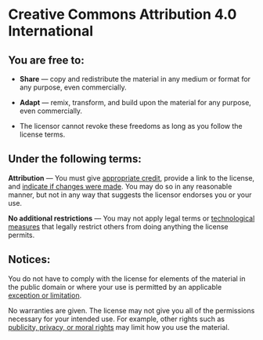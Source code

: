# Creative Commons Attribution 4.0 International


## You are free to:

- **Share** — copy and redistribute the material in any medium or format for any purpose, even commercially.  

- **Adapt** — remix, transform, and build upon the material for any purpose, even commercially.  

- The licensor cannot revoke these freedoms as long as you follow the license terms.


## Under the following terms:

**Attribution** — You must give [appropriate credit](https://creativecommons.org/licenses/by/4.0/?ref=chooser-v1#ref-appropriate-credit), provide a link to the license, and [indicate if changes were made](https://creativecommons.org/licenses/by/4.0/?ref=chooser-v1#ref-indicate-changes). You may do so in any reasonable manner, but not in any way that suggests
the licensor endorses you or your use.  

**No additional restrictions** — You may not apply legal terms or [technological measures](https://creativecommons.org/licenses/by/4.0/?ref=chooser-v1#ref-technological-measures) that legally restrict others from doing anything the license permits.  


## Notices:

You do not have to comply with the license for elements of the material in the public domain or where your use is permitted by an applicable [exception or limitation](https://creativecommons.org/licenses/by/4.0/?ref=chooser-v1#ref-exception-or-limitation).

No warranties are given. The license may not give you all of the permissions necessary for your intended use. For example, other rights such as [publicity, privacy, or moral rights](https://creativecommons.org/licenses/by/4.0/?ref=chooser-v1#ref-publicity-privacy-or-moral-rights) may limit how you use the material.

